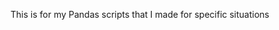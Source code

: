 This is for my Pandas scripts that I made for specific situations

<!---
danial231/danial231 is a ✨ special ✨ repository because its `README.md` (this file) appears on your GitHub profile.
You can click the Preview link to take a look at your changes.
--->
